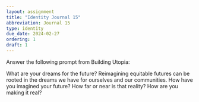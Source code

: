 ```yaml
---
layout: assignment
title: "Identity Journal 15"
abbreviation: Journal 15
type: identity
due_date: 2024-02-27
ordering: 1
draft: 1
---
```


Answer the following prompt from Building Utopia:

What are your dreams for the future? Reimagining equitable futures can be rooted in the dreams we have for ourselves and our communities. How have you imagined your future? How far or near is that reality? How are you making it real?
